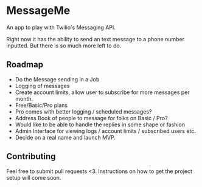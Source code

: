 # MessageMe

An app to play with Twilio's Messaging API.

Right now it has the ability to send an text message to a phone number inputted. But there is so much more left to do.

## Roadmap
* Do the Message sending in a Job
* Logging of messages
* Create account limits, allow user to subscribe for more messages per month.
 * Free/Basic/Pro plans
 * Pro comes with better logging / scheduled messages?
 * Address Book of people to message for folks on Basic / Pro?
* Would like to be able to handle the replies in some shape or fashion
* Admin Interface for viewing logs / account limits / subscribed users etc.
* Decide on a real name and launch MVP.

## Contributing
Feel free to submit pull requests <3. Instructions on how to get the project setup will come soon.
